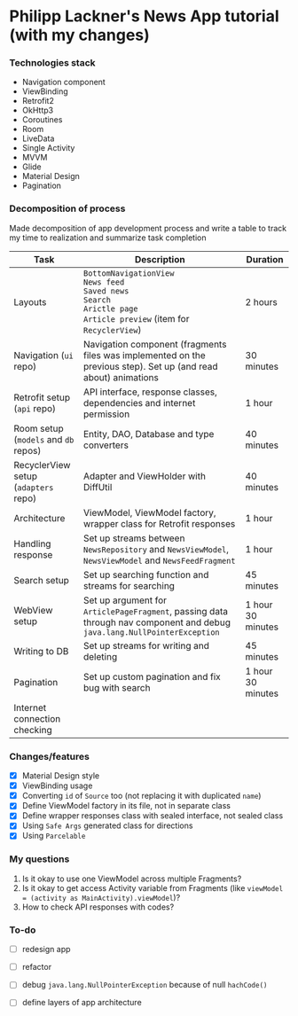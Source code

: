 # Philipp Lackner's News App tutorial (with my changes)

### Technologies stack

- Navigation component
- ViewBinding
- Retrofit2
- OkHttp3
- Coroutines
- Room
- LiveData
- Single Activity
- MVVM
- Glide
- Material Design
- Pagination

### Decomposition of process
Made decomposition of app development process and write a table to track my time to realization and summarize task completion

| Task                                 | Description                                                                                                                             | Duration          |
|--------------------------------------|-----------------------------------------------------------------------------------------------------------------------------------------|-------------------|
| Layouts                              | `BottomNavigationView`<br/>`News feed`<br/>`Saved news`<br/>`Search`<br/>`Arictle page`<br/>`Article preview` (item for `RecyclerView`) | 2 hours           |
| Navigation (`ui` repo)               | Navigation component (fragments files was implemented on the previous step). Set up (and read about) animations                         | 30 minutes        |
| Retrofit setup (`api` repo)          | API interface, response classes, dependencies and internet permission                                                                   | 1 hour            |
| Room setup (`models` and `db` repos) | Entity, DAO, Database and type converters                                                                                               | 40 minutes        |
| RecyclerView setup (`adapters` repo) | Adapter and ViewHolder with DiffUtil                                                                                                    | 40 minutes        |
| Architecture                         | ViewModel, ViewModel factory, wrapper class for Retrofit responses                                                                      | 1 hour            |
| Handling response                    | Set up streams between `NewsRepository` and `NewsViewModel`, `NewsViewModel` and `NewsFeedFragment`                                     | 1 hour            |
| Search setup                         | Set up searching function and streams for searching                                                                                     | 45 minutes        |
| WebView setup                        | Set up argument for `ArticlePageFragment`, passing data through nav component and debug `java.lang.NullPointerException`                | 1 hour 30 minutes |
| Writing to DB                        | Set up streams for writing and deleting                                                                                                 | 45 minutes        |
| Pagination                           | Set up custom pagination and fix bug with search                                                                                        | 1 hour 30 minutes |
| Internet connection checking         |                                                                                                                                         |                   |

### Changes/features 

- [x] Material Design style
- [x] ViewBinding usage 
- [x] Converting `id` of `Source` too (not replacing it with duplicated `name`) 
- [x] Define ViewModel factory in its file, not in separate class
- [x] Define wrapper responses class with sealed interface, not sealed class
- [x] Using `Safe Args` generated class for directions
- [x] Using `Parcelable`

### My questions
1. Is it okay to use one ViewModel across multiple Fragments?
2. Is it okay to get access Activity variable from Fragments (like `viewModel = (activity as MainActivity).viewModel`)?
3. How to check API responses with codes?

### To-do
- [ ] redesign app
- [ ] refactor 
- [ ] debug `java.lang.NullPointerException` because of null `hachCode()`
- [ ] define layers of app architecture 


